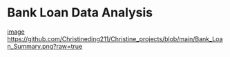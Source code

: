 # Bank Loan Data Analysis

[image](https://github.com/user-attachments/assets/3266bc11-e0a8-427d-b886-bab9c64a1ba6)
https://github.com/Christineding211/Christine_projects/blob/main/Bank_Loan_Summary.png?raw=true
